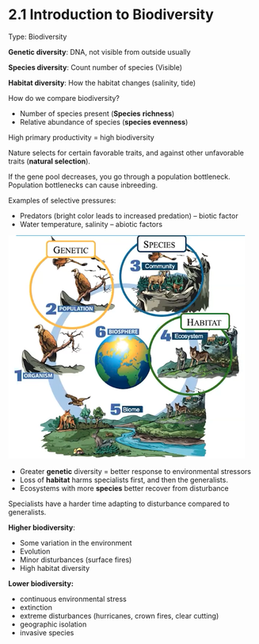 # 2.1 Introduction to Biodiversity

Type: Biodiversity

**Genetic diversity**: DNA, not visible from outside usually

**Species diversity**: Count number of species (Visible)

**Habitat diversity**: How the habitat changes (salinity, tide)

How do we compare biodiversity?

- Number of species present (**Species** **richness**)
- Relative abundance of species (**species evenness**)

High primary productivity = high biodiversity

Nature selects for certain favorable traits, and against other unfavorable traits (**natural selection**).

If the gene pool decreases, you go through a population bottleneck. Population bottlenecks can cause inbreeding.

Examples of selective pressures:

- Predators (bright color leads to increased predation) – biotic factor
- Water temperature, salinity – abiotic factors

![2%201%20Introduction%20to%20Biodiversity%2044b11d9785894e60bbf1b767632bf732/Screen_Shot_2021-05-16_at_12.41.15_PM.png](2%201%20Introduction%20to%20Biodiversity%2044b11d9785894e60bbf1b767632bf732/Screen_Shot_2021-05-16_at_12.41.15_PM.png)

- Greater **genetic** diversity = better response to environmental stressors
- Loss of **habitat** harms specialists first, and then the generalists.
- Ecosystems with more **species** better recover from disturbance

Specialists have a harder time adapting to disturbance compared to generalists.

**Higher biodiversity**: 

- Some variation in the environment
- Evolution
- Minor disturbances (surface fires)
- High habitat diversity

**Lower biodiversity:**

- continuous environmental stress
- extinction
- extreme disturbances (hurricanes, crown fires, clear cutting)
- geographic isolation
- invasive species